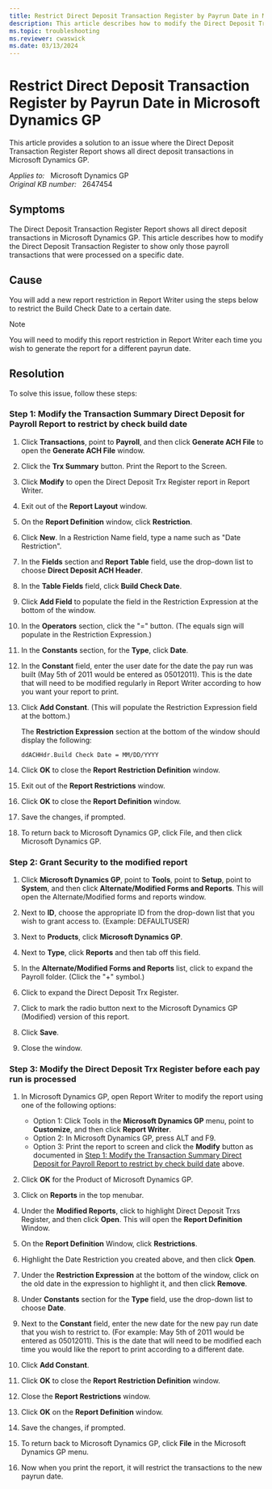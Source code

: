 ```yaml
---
title: Restrict Direct Deposit Transaction Register by Payrun Date in Microsoft Dynamics GP
description: This article describes how to modify the Direct Deposit Transaction Register to show only those payroll transactions that were processed on a specific date.
ms.topic: troubleshooting
ms.reviewer: cwaswick
ms.date: 03/13/2024
---
```

# Restrict Direct Deposit Transaction Register by Payrun Date in Microsoft Dynamics GP

This article provides a solution to an issue where the Direct Deposit Transaction Register Report shows all direct deposit transactions in Microsoft Dynamics GP.

_Applies to:_ &nbsp; Microsoft Dynamics GP  
_Original KB number:_ &nbsp; 2647454

## Symptoms

The Direct Deposit Transaction Register Report shows all direct deposit transactions in Microsoft Dynamics GP. This article describes how to modify the Direct Deposit Transaction Register to show only those payroll transactions that were processed on a specific date.

## Cause

You will add a new report restriction in Report Writer using the steps below to restrict the Build Check Date to a certain date.

> [!NOTE]
> You will need to modify this report restriction in Report Writer each time you wish to generate the report for a different payrun date.

## Resolution

To solve this issue, follow these steps:

### Step 1: Modify the Transaction Summary Direct Deposit for Payroll Report to restrict by check build date

1. Click **Transactions**, point to **Payroll**, and then click **Generate ACH File** to open the **Generate ACH File** window.

2. Click the **Trx Summary** button. Print the Report to the Screen.

3. Click **Modify** to open the Direct Deposit Trx Register report in Report Writer.

4. Exit out of the **Report Layout** window.

5. On the **Report Definition** window, click **Restriction**.

6. Click **New**. In a Restriction Name field, type a name such as "Date Restriction".

7. In the **Fields** section and **Report Table** field, use the drop-down list to choose **Direct Deposit ACH Header**.

8. In the **Table Fields** field, click **Build Check Date**.

9. Click **Add Field** to populate the field in the Restriction Expression at the bottom of the window.

10. In the **Operators** section, click the "=" button. (The equals sign will populate in the Restriction Expression.)

11. In the **Constants** section, for the **Type**, click **Date**.

12. In the **Constant** field, enter the user date for the date the pay run was built (May 5th of 2011 would be entered as 05012011). This is the date that will need to be modified regularly in Report Writer according to how you want your report to print.

13. Click **Add Constant**. (This will populate the Restriction Expression field at the bottom.)

    The **Restriction Expression** section at the bottom of the window should display the following:

    `ddACHHdr.Build Check Date = MM/DD/YYYY`

14. Click **OK** to close the **Report Restriction Definition** window.

15. Exit out of the **Report Restrictions** window.

16. Click **OK** to close the **Report Definition** window.

17. Save the changes, if prompted.

18. To return back to Microsoft Dynamics GP, click File,  and then click Microsoft Dynamics GP.

### Step 2: Grant Security to the modified report

1. Click **Microsoft Dynamics GP**, point to **Tools**, point to **Setup**, point to **System**, and then click **Alternate/Modified Forms and Reports**. This will open the Alternate/Modified forms and reports window.

2. Next to **ID**, choose the appropriate ID from the drop-down list that you wish to grant access to. (Example: DEFAULTUSER)

3. Next to **Products**, click **Microsoft Dynamics GP**.

4. Next to **Type**, click **Reports** and then tab off this field.

5. In the **Alternate/Modified Forms and Reports** list, click to expand the Payroll folder. (Click the "+" symbol.)

6. Click to expand the Direct Deposit Trx Register.

7. Click to mark the radio button next to the Microsoft Dynamics GP (Modified) version of this report.

8. Click **Save**.

9. Close the window.

### Step 3: Modify the Direct Deposit Trx Register before each pay run is processed

1. In Microsoft Dynamics GP, open Report Writer to modify the report using one of the following options:

    - Option 1: Click Tools in the **Microsoft Dynamics GP** menu, point to **Customize**, and then click **Report Writer**.
    - Option 2: In Microsoft Dynamics GP, press ALT and F9.
    - Option 3: Print the report to screen and click the **Modify** button as documented in [Step 1: Modify the Transaction Summary Direct Deposit for Payroll Report to restrict by check build date](#step-1-modify-the-transaction-summary-direct-deposit-for-payroll-report-to-restrict-by-check-build-date) above.

2. Click **OK** for the Product of Microsoft Dynamics GP.

3. Click on **Reports** in the top menubar.

4. Under the **Modified Reports**, click to highlight Direct Deposit Trxs Register, and then click **Open**. This will open the **Report Definition** Window.

5. On the **Report Definition** Window, click **Restrictions**.

6. Highlight the Date Restriction you created above, and then click **Open**.

7. Under the **Restriction Expression** at the bottom of the window, click on the old date in the expression to highlight it, and then click **Remove**.

8. Under **Constants** section for the **Type** field, use the drop-down list to choose **Date**.

9. Next to the **Constant** field, enter the new date for the new pay run date that you wish to restrict to. (For example: May 5th of 2011 would be entered as 05012011). This is the date that will need to be modified each time you would like the report to print according to a different date.

10. Click **Add Constant**.

11. Click **OK** to close the **Report Restriction Definition** window.

12. Close the **Report Restrictions** window.

13. Click **OK** on the **Report Definition** window.

14. Save the changes, if prompted.

15. To return back to Microsoft Dynamics GP, click **File** in the Microsoft Dynamics GP menu.

16. Now when you print the report, it will restrict the transactions to the new payrun date.
